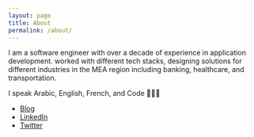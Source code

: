 ```yaml
---
layout: page
title: About
permalink: /about/
---
```


I am a software engineer with over a decade of experience in application development. worked with different tech stacks, designing solutions for different industries in the MEA region including banking, healthcare, and transportation.

I speak Arabic, English, French, and Code 👨🏼‍💻

- [Blog](https://kamhawinotes.com/)
- [LinkedIn](https://www.linkedin.com/in/mkamhawi/)
- [Twitter](https://twitter.com/mkamhawi)


